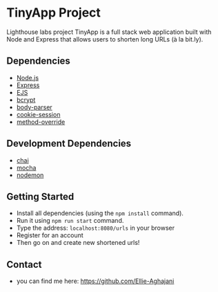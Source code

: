 # TinyApp Project
Lighthouse labs project
TinyApp is a full stack web application built with Node and Express that allows users to shorten long URLs (à la bit.ly).

## Dependencies

- [Node.js](https://nodejs.org/en/)
- [Express](https://expressjs.com/)
- [EJS](https://ejs.co/)
- [bcrypt](https://www.npmjs.com/package/bcrypt)
- [body-parser](https://www.npmjs.com/package/body-parser)
- [cookie-session](https://www.npmjs.com/package/cookie-session)
- [method-override](https://www.npmjs.com/package/method-override)

## Development Dependencies

- [chai](https://www.chaijs.com/)
- [mocha](https://mochajs.org/)
- [nodemon](https://www.npmjs.com/package/nodemon)

## Getting Started

- Install all dependencies (using the `npm install` command).
- Run it using `npm run start` command.
- Type the address: `localhost:8080/urls` in your browser
- Register for an account 
- Then go on and create new shortened urls!


## Contact
- you can find me here:
https://github.com/Ellie-Aghajani
